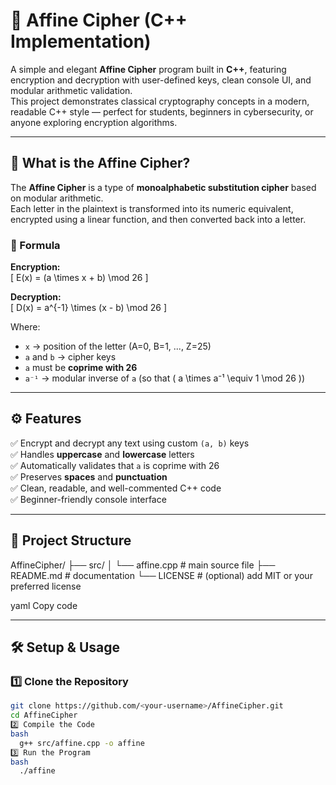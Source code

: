 # 🔐 Affine Cipher (C++ Implementation)

A simple and elegant **Affine Cipher** program built in **C++**, featuring encryption and decryption with user-defined keys, clean console UI, and modular arithmetic validation.  
This project demonstrates classical cryptography concepts in a modern, readable C++ style — perfect for students, beginners in cybersecurity, or anyone exploring encryption algorithms.

---

## 🧠 What is the Affine Cipher?

The **Affine Cipher** is a type of **monoalphabetic substitution cipher** based on modular arithmetic.  
Each letter in the plaintext is transformed into its numeric equivalent, encrypted using a linear function, and then converted back into a letter.

### 📘 Formula

**Encryption:**  
\[
E(x) = (a \times x + b) \mod 26
\]

**Decryption:**  
\[
D(x) = a^{-1} \times (x - b) \mod 26
\]

Where:
- `x` → position of the letter (A=0, B=1, ..., Z=25)
- `a` and `b` → cipher keys
- `a` must be **coprime with 26**
- `a⁻¹` → modular inverse of `a` (so that \( a \times a⁻¹ \equiv 1 \mod 26 \))

---

## ⚙️ Features

✅ Encrypt and decrypt any text using custom `(a, b)` keys  
✅ Handles **uppercase** and **lowercase** letters  
✅ Automatically validates that `a` is coprime with 26  
✅ Preserves **spaces** and **punctuation**  
✅ Clean, readable, and well-commented C++ code  
✅ Beginner-friendly console interface  

---

## 🧩 Project Structure

AffineCipher/
├── src/
│ └── affine.cpp # main source file
├── README.md # documentation
└── LICENSE # (optional) add MIT or your preferred license

yaml
Copy code

---

## 🛠️ Setup & Usage

### 1️⃣ Clone the Repository
```bash
git clone https://github.com/<your-username>/AffineCipher.git
cd AffineCipher
2️⃣ Compile the Code
bash
  g++ src/affine.cpp -o affine
3️⃣ Run the Program
bash
  ./affine
